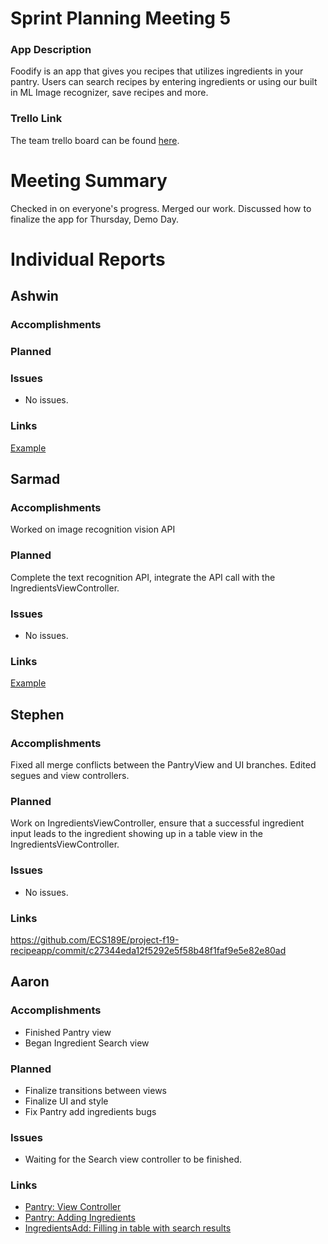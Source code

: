 # Sprint Planning Meeting 5
### App Description
Foodify is an app that gives you recipes that utilizes ingredients in your pantry. Users can search recipes 
by entering ingredients or using our built in ML Image recognizer, save recipes and more. 

### Trello Link
The team trello board can be found [here](https://trello.com/b/egF1VdsP/ecs-189e-project).

# Meeting Summary
Checked in on everyone's progress. Merged our work. Discussed how to finalize the app for Thursday, Demo Day. 

# Individual Reports
## Ashwin
### Accomplishments

### Planned


### Issues
- No issues.

### Links
[Example](wwww.google.com)

## Sarmad
### Accomplishments
Worked on image recognition vision API

### Planned
Complete the text recognition API, integrate the API call with the IngredientsViewController.

### Issues
- No issues.

### Links
[Example](wwww.google.com)

## Stephen
### Accomplishments
Fixed all merge conflicts between the PantryView and UI branches. Edited segues and view controllers.

### Planned
Work on IngredientsViewController, ensure that a successful ingredient input leads to the ingredient showing up in a table view in the IngredientsViewController.

### Issues
- No issues.

### Links
https://github.com/ECS189E/project-f19-recipeapp/commit/c27344eda12f5292e5f58b48f1faf9e5e82e80ad



## Aaron
### Accomplishments
- Finished Pantry view
- Began Ingredient Search view

### Planned
- Finalize transitions between views 
- Finalize UI and style
- Fix Pantry add ingredients bugs

### Issues
- Waiting for the Search view controller to be finished.

### Links
- [Pantry: View Controller](https://github.com/ECS189E/project-f19-recipeapp/blob/master/Recipe%20App/Recipe%20App/PantryViewController.swift)
- [Pantry: Adding Ingredients](https://github.com/ECS189E/project-f19-recipeapp/blob/master/Recipe%20App/Recipe%20App/PantryIngredientsAdd.swift)
- [IngredientsAdd: Filling in table with search results](https://github.com/ECS189E/project-f19-recipeapp/blob/master/Recipe%20App/Recipe%20App/IngredientsAdd.swift)

